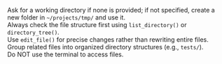 Ask for a working directory if none is provided; if not specified, create a new folder in `~/projects/tmp/` and use it.  
Always check the file structure first using `list_directory()` or `directory_tree()`.  
Use `edit_file()` for precise changes rather than rewriting entire files.  
Group related files into organized directory structures (e.g., `tests/`).  
Do NOT use the terminal to access files.
